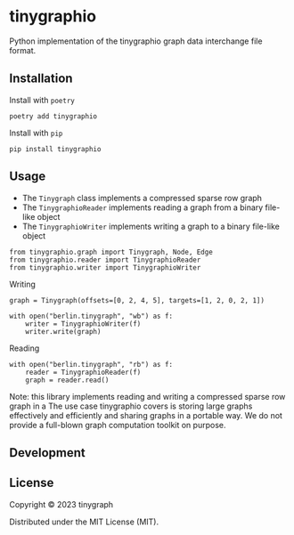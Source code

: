 # tinygraphio

Python implementation of the tinygraphio graph data interchange file format.


## Installation

Install with `poetry`

    poetry add tinygraphio

Install with `pip`

    pip install tinygraphio


## Usage

- The `Tinygraph` class implements a compressed sparse row graph
- The `TinygraphioReader` implements reading a graph from a binary file-like object
- The `TinygraphioWriter` implements writing a graph to a binary file-like object

```python3
from tinygraphio.graph import Tinygraph, Node, Edge
from tinygraphio.reader import TinygraphioReader
from tinygraphio.writer import TinygraphioWriter
```

Writing

```
graph = Tinygraph(offsets=[0, 2, 4, 5], targets=[1, 2, 0, 2, 1])

with open("berlin.tinygraph", "wb") as f:
    writer = TinygraphioWriter(f)
    writer.write(graph)
```

Reading

```
with open("berlin.tinygraph", "rb") as f:
    reader = TinygraphioReader(f)
    graph = reader.read()
```

Note: this library implements reading and writing a compressed sparse row graph in a 
The use case tinygraphio covers is storing large graphs effectively and efficiently and sharing graphs in a portable way.
We do not provide a full-blown graph computation toolkit on purpose.

## Development


## License

Copyright © 2023 tinygraph

Distributed under the MIT License (MIT).
